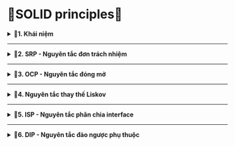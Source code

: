 # 📓SOLID principles📓

<details>
<summary><b>📖1. Khái niệm</b></summary>
  
 - **SOLID** là tập hợp 5 nguyên tắc thiết kế phần mềm giúp tạo ra mã nguồn dễ bảo trì, mở rộng và linh hoạt hơn.
   
   ![image](https://github.com/user-attachments/assets/45eea911-d279-4fa9-a0da-de0383cffc8e)
&nbsp;+ S - Single Responsibility Principle (SRP) - Nguyên tắc đơn trách nhiệm.<br>
&nbsp;+ O - Open/Closed Principle (OCP) - Nguyên tắc đóng mở.<br>
&nbsp;+ L - Liskov Substitution Principle (LSP) - Nguyên tắc thay thế Liskov.<br>
&nbsp;+ I - Interface Segregation Principle (ISP) - Nguyên tắc phân chia interface.<br>
&nbsp;+ D - Dependency Inversion Principle (DIP) - Nguyên tắc đảo ngược sự phụ thuộc.<br>
</details>
 
--------------------------------------------------------------------------------------------------------------------------------------------------------

<details>
<summary><b>📖2. SRP - Nguyên tắc đơn trách nhiệm</b></summary>
  
- **S - Single Responsibility Principle (SRP) - Nguyên tắc đơn trách nhiệm**:<br>
&nbsp;+ Mỗi **class** của chương trình chỉ nên làm **một việc duy nhất**. Nếu một phần có nhiều nhiệm vụ, nó sẽ khó bảo trì và dễ gây lỗi khi thay đổi. Ta sẽ phân tách sao cho mỗi class làm 1 nhiệm vụ.<br>
&nbsp;+ Giúp mã nguồn dễ bảo trì, dễ mở rộng và dễ kiểm thử hơn.<br>
- Ví dụ:
```cpp
// Mỗi class sẽ làm 1 nhiệm vụ duy nhất
class Process
{
    public:
        void processData(){}
};

// Class lưu trữ dữ liệu
class Save
{
    public:
        void saveData(){}
};

// Class gửi dữ liệu
class Send
{
    public:
        void sendData(){}
};

```
</details>
 
--------------------------------------------------------------------------------------------------------------------------------------------------------

<details>
<summary><b>📖3. OCP - Nguyên tắc đóng mở</b></summary>
  
- **O - Open/Closed Principle (OCP) - Nguyên tắc đóng mở**: <br>
&nbsp;+ Cho phép **mở rộng** nhưng **không sửa đổi mã cũ**. Khi cần thêm tính năng mới, hãy thêm mã mới thay vì chỉnh sửa mã hiện có.<br>
&nbsp;+ Tránh sửa đổi mã nguồn cũ, giúp phần mềm ổn định hơn.<br>
- Ví dụ:
```cpp
#include <iostream>
using namespace std;

class Device_Alert{        // Ta sẽ tạo ra class cha và ta không sửa đổi class này
    public:
        virtual void sendAlert(double speed) = 0;   
};
class Sound_Alert : public Device_Alert{   // Để mở rộng ta tạo class con mới kế thừa class đó và ghi đè lại hàm đó và sẽ không phải sửa đổi gì đến hàm của class cha
    public:
        void sendAlert(double speed) override{
            if (speed > 100){
                cout << "Cảnh báo: Vượt quá tốc độ! (Âm thanh)" << endl;
            }
        }
};
class LED_Alert : public Device_Alert{
    public:
        void sendAlert(double speed) override{
            if (speed > 100){
                cout << "Cảnh báo: Vượt quá tốc độ! (Đèn LED)" << endl;
            }
        }
};
```
</details>
 
--------------------------------------------------------------------------------------------------------------------------------------------------------

<details>
<summary><b>📖4. Nguyên tắc thay thế Liskov</b></summary>

- **L - Liskov Substitution Principle (LSP) - Nguyên tắc thay thế Liskov**: <br>
&nbsp;+ Một lớp con có thể thay thế lớp cha mà **không làm thay đổi tính đúng đắn của chương trình**.<br>
&nbsp;+ Đảm bảo tính kế thừa không phá vỡ hành vi của hệ thống.<br>
- ví dụ:
```cpp
class Shape{  
    public:
        virtual int getArea() = 0;   // Hàm trong class cha là hàm thuần ảo để cho class con khi kế thừa lại có thể định nghĩa lại
};
   
class Rectangle : public Shape {
    private:
        int width, height;

    public:
        void setDimensions(int w, int h){
            width = w; height = h;
        }

        int getArea() override{    // class con định nghĩa lại hàm thuẩn ảo mà không làm thay đổi đặc tính của nó
            return width * height;
        }
};

class Square : public Shape {
    private:
        int side;

    public:
        void setSide(int s){
            side = s;
        }
       
        int getArea() override{   // class con định nghĩa lại hàm thuẩn ảo mà không làm thay đổi đặc tính của nó   
            return side * side;
        }
};
```
</details>
 
--------------------------------------------------------------------------------------------------------------------------------------------------------

<details>
<summary><b>📖5. ISP - Nguyên tắc phân chia interface</b></summary>

- I - Interface Segregation Principle (ISP) - Nguyên tắc phân chia interface:<br>
&nbsp;+ Một class không nên bị ép buộc triển khai những phương thức mà nó không sử dụng.<br>
&nbsp;+ Tránh việc các class con phải cài đặt các phương thức không liên quan.<br>
- Ví dụ:
```cpp
// Interface cho phương tiện có thể lái
// Hàm class cha sé tách ra tạo thành các hàm class đơn trách nhiệm và khi class con cần cái gì nó sẽ kế thừa lại class đấy
class IDriveable{
    public:
        virtual void drive() = 0;
};
   
// Interface cho phương tiện có thể lái
class IFuelable{
    public:
        virtual void refuel() = 0;
};

// Interface cho phương tiện có thể lái
class ICargo{
    public:
        virtual void loadCargo() = 0;
};

// Xe ô tô: Các hàm class tính năng sẽ không để chung với nhau mà sẽ tách ra và khi hàm class con cần tính năng nào nó sẽ tự kế thừa tính năng ấy
class Car : public IDriveable, public IFuelable, public ICargo{    // Sử dụng đa kế thừa để kết hợp các tính năng 
public:
    void drive() override{ cout << "Lái ô tô" << endl; }

    void refuel() override{ cout << "Đổ xăng" << endl; }

    void loadCargo() override{ cout << "Chở hàng" << endl; }
};

// xe đạp: Các hàm class tính năng sẽ không để chung với nhau mà sẽ tách ra và khi hàm class con cần tính năng nào nó sẽ tự kế thừa tính năng ấy
class Bike : public IDriveable, public ICargo{
    public:
        void drive() override{ cout << "Lái xe đạp" << endl; }

	void loadCargo() override{ cout << "Chở hàng" << endl; }
};

```
</details>
 
--------------------------------------------------------------------------------------------------------------------------------------------------------

<details>
<summary><b>📖6. DIP - Nguyên tắc đảo ngược phụ thuộc</b></summary>

- **D - Dependency Inversion Principle (DIP) - Nguyên tắc đảo ngược sự phụ thuộc**:
&nbsp;+ Các phần quan trọng trong chương trình không nên dựa trực tiếp vào chi tiết cụ thể mà nên dựa vào một **giao diện chung**. Điều này giúp phần mềm linh hoạt hơn, dễ mở rộng và thay đổi mà không làm ảnh hưởng đến các phần khác.
&nbsp;+ Ví dụ: Thay vì một công tắc chỉ bật được đèn, ta làm nó điều khiển bất kỳ thiết bị nào bằng cách dùng một giao diện chung.
- Ví dụ:
```cpp
class Device{
    public:
        virtual void turnOn() = 0;  // Tạo 1 class cha chứa hàm có chức năng bật thiết bị nhưng chưa xác định bật thiết bị nào
};

// Tạo class con kế thừa class cha là các thiết bị sẽ bật
class LightBulb : public Device{
    public:
        void turnOn() override { /* Bật đèn */ }
};
class Fan : public Device{
    public:
        void turnOn() override { /* Bật quạt */ }
};
class Switch{    
    private:
        Device *device;

    public:
        Switch(Device *d) : device(d){}   // Khi muốn bật thiết bị gì ta sẽ chuyền đối tượng đó vào
        void operate() { device->turnOn(); }
};

int main() {
    Lamp lamp;
    Fan  fan;

    Switch s1(&lamp);
    Switch s2(&fan);

    s1.operate();   // In: Đèn sáng!
    s2.operate();   // In: Quạt chạy!
}

```
